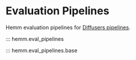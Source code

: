 # Evaluation Pipelines

Hemm evaluation pipelines for [Diffusers pipelines](https://huggingface.co/docs/diffusers/using-diffusers/loading#diffusion-pipeline).

::: hemm.eval_pipelines

::: hemm.eval_pipelines.base